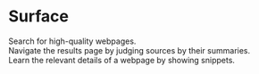 # Surface

Search for high-quality webpages.  
Navigate the results page by judging sources by their summaries.  
Learn the relevant details of a webpage by showing snippets.
